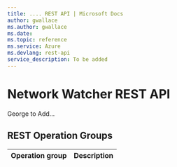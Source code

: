 ```yaml
---
title: .... REST API | Microsoft Docs
author: gwallace
ms.author: gwallace
ms.date: 
ms.topic: reference
ms.service: Azure
ms.devlang: rest-api
service_description: To be added
---
```


# Network Watcher REST API

George to Add...

## REST Operation Groups 

| Operation group | Description                                                        |
|-----------------|--------------------------------------------------------------------|
